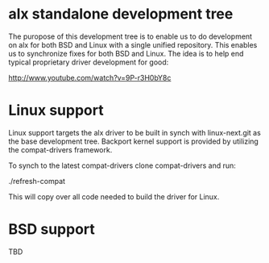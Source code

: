 # alx standalone development tree

The puropose of this development tree is to enable us to do development
on alx for both BSD and Linux with a single unified repository. This enables
us to synchronize fixes for both BSD and Linux. The idea is to help end
typical proprietary driver development for good:

http://www.youtube.com/watch?v=9P-r3H0bY8c

# Linux support

Linux support targets the alx driver to be built in synch with
linux-next.git as the base development tree. Backport kernel support
is provided by utilizing the compat-drivers framework.

To synch to the latest compat-drivers clone compat-drivers and run:

./refresh-compat

This will copy over all code needed to build the driver for Linux.

# BSD support

TBD
